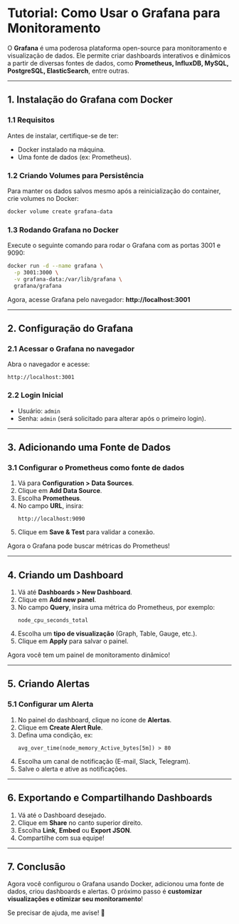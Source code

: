 # **Tutorial: Como Usar o Grafana para Monitoramento**

O **Grafana** é uma poderosa plataforma open-source para monitoramento e visualização de dados. Ele permite criar dashboards interativos e dinâmicos a partir de diversas fontes de dados, como **Prometheus, InfluxDB, MySQL, PostgreSQL, ElasticSearch**, entre outras.

---

## **1. Instalação do Grafana com Docker**
### **1.1 Requisitos**
Antes de instalar, certifique-se de ter:
- Docker instalado na máquina.
- Uma fonte de dados (ex: Prometheus).

### **1.2 Criando Volumes para Persistência**
Para manter os dados salvos mesmo após a reinicialização do container, crie volumes no Docker:
```sh
docker volume create grafana-data
```

### **1.3 Rodando Grafana no Docker**
Execute o seguinte comando para rodar o Grafana com as portas 3001 e 9090:
```sh
docker run -d --name grafana \
  -p 3001:3000 \
  -v grafana-data:/var/lib/grafana \
  grafana/grafana
```
Agora, acesse Grafana pelo navegador: **http://localhost:3001**

---

## **2. Configuração do Grafana**
### **2.1 Acessar o Grafana no navegador**
Abra o navegador e acesse:
```
http://localhost:3001
```

### **2.2 Login Inicial**
- Usuário: `admin`
- Senha: `admin` (será solicitado para alterar após o primeiro login).

---

## **3. Adicionando uma Fonte de Dados**
### **3.1 Configurar o Prometheus como fonte de dados**
1. Vá para **Configuration > Data Sources**.
2. Clique em **Add Data Source**.
3. Escolha **Prometheus**.
4. No campo **URL**, insira:
   ```
   http://localhost:9090
   ```
5. Clique em **Save & Test** para validar a conexão.

Agora o Grafana pode buscar métricas do Prometheus!

---

## **4. Criando um Dashboard**
1. Vá até **Dashboards > New Dashboard**.
2. Clique em **Add new panel**.
3. No campo **Query**, insira uma métrica do Prometheus, por exemplo:
   ```
   node_cpu_seconds_total
   ```
4. Escolha um **tipo de visualização** (Graph, Table, Gauge, etc.).
5. Clique em **Apply** para salvar o painel.

Agora você tem um painel de monitoramento dinâmico!

---

## **5. Criando Alertas**
### **5.1 Configurar um Alerta**
1. No painel do dashboard, clique no ícone de **Alertas**.
2. Clique em **Create Alert Rule**.
3. Defina uma condição, ex:
   ```
   avg_over_time(node_memory_Active_bytes[5m]) > 80
   ```
4. Escolha um canal de notificação (E-mail, Slack, Telegram).
5. Salve o alerta e ative as notificações.

---

## **6. Exportando e Compartilhando Dashboards**
1. Vá até o Dashboard desejado.
2. Clique em **Share** no canto superior direito.
3. Escolha **Link**, **Embed** ou **Export JSON**.
4. Compartilhe com sua equipe!

---

## **7. Conclusão**
Agora você configurou o Grafana usando Docker, adicionou uma fonte de dados, criou dashboards e alertas. O próximo passo é **customizar visualizações e otimizar seu monitoramento**!

Se precisar de ajuda, me avise! 🚀

